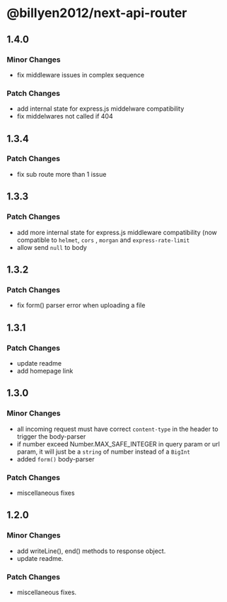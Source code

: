 # @billyen2012/next-api-router

## 1.4.0

### Minor Changes

- fix middleware issues in complex sequence

### Patch Changes

- add internal state for express.js middelware compatibility
- fix middelwares not called if 404

## 1.3.4

### Patch Changes

- fix sub route more than 1 issue

## 1.3.3

### Patch Changes

- add more internal state for express.js middleware compatibility (now compatible to `helmet`, `cors` , `morgan` and `express-rate-limit`
- allow send `null` to body

## 1.3.2

### Patch Changes

- fix form() parser error when uploading a file

## 1.3.1

### Patch Changes

- update readme
- add homepage link

## 1.3.0

### Minor Changes

- all incoming request must have correct `content-type` in the header to trigger the body-parser
- if number exceed Number.MAX_SAFE_INTEGER in query param or url param, it will just be a `string` of number instead of a `BigInt`
- added `form()` body-parser

### Patch Changes

- miscellaneous fixes

## 1.2.0

### Minor Changes

- add writeLine(), end() methods to response object.
- update readme.

### Patch Changes

- miscellaneous fixes.
